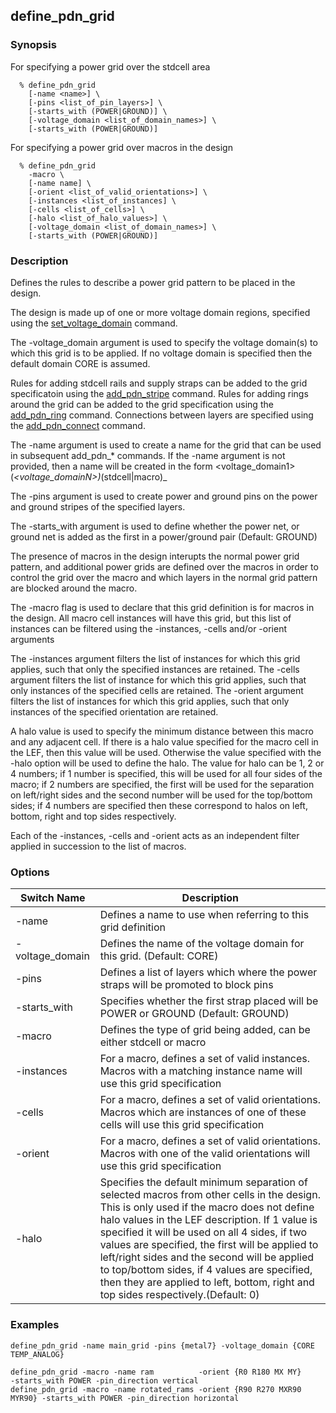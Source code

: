 ## define_pdn_grid

### Synopsis
For specifying a power grid over the stdcell area
```
  % define_pdn_grid
    [-name <name>] \
    [-pins <list_of_pin_layers>] \
    [-starts_with (POWER|GROUND)] \
    [-voltage_domain <list_of_domain_names>] \
    [-starts_with (POWER|GROUND)]
```
For specifying a power grid over macros in the design
```
  % define_pdn_grid
    -macro \
    [-name name] \
    [-orient <list_of_valid_orientations>] \
    [-instances <list_of_instances] \
    [-cells <list_of_cells>] \
    [-halo <list_of_halo_values>] \
    [-voltage_domain <list_of_domain_names>] \
    [-starts_with (POWER|GROUND)]    
```

### Description

Defines the rules to describe a power grid pattern to be placed in the design.

The design is made up of one or more voltage domain regions, specified using the [set_voltage_domain](set_voltage_domain.md) command. 

The -voltage_domain argument is used to specify the voltage domain(s) to which this grid is to be applied. If no voltage domain is specified then the default domain CORE is assumed.

Rules for adding stdcell rails and supply straps can be added to the grid specificatoin using the [add_pdn_stripe](add_pdn_stripe.md) command.
Rules for adding rings around the grid can be added to the grid specification using the [add_pdn_ring](add_pdn_ring.md) command.
Connections between layers are specified using the [add_pdn_connect](add_pdn_connect.md) command.

The -name argument is used to create a name for the grid that can be used in subsequent add_pdn_* commands. If the -name argument is not provided, then a name will be created in the form <voltage_domain1>(_<voltage_domainN>)_(stdcell|macro)_<idx>

The -pins argument is used to create power and ground pins on the power and ground stripes of the specified layers.

The -starts_with argument is used to define whether the power net, or ground net is added as the first in a power/ground pair (Default: GROUND)

The presence of macros in the design interupts the normal power grid pattern, and additional power grids are defined over the macros in order to control the grid over the macro and which layers in the normal grid pattern are blocked around the macro.

The -macro flag is used to declare that this grid definition is for macros in the design. All macro cell instances will have this grid, but this list of instances can be filtered using the -instances, -cells and/or -orient arguments

The -instances argument filters the list of instances for which this grid applies, such that only the specified instances are retained.
The -cells argument filters the list of instance for which this grid applies, such that only instances of the specified cells are retained.
The -orient argument filters the list of instances for which this grid applies, such that only instances of the specified orientation are retained.

A halo value is used to specify the minimum distance between this macro and any adjacent cell. If there is a halo value specified for the macro cell in the LEF, then this value will be used. Otherwise the value specified with the -halo option will be used to define the halo. The value for halo can be 1, 2 or 4 numbers; if 1 number is specified, this will be used for all four sides of the macro; if 2 numbers are specified, the first will be used for the separation on left/right sides and the second number will be used for the top/bottom sides; if 4 numbers are specified then these correspond to halos on left, bottom, right and top sides respectively.

Each of the -instances, -cells and -orient acts as an independent filter applied in succession to the list of macros.


### Options

| Switch Name | Description |
| ----- | ----- |
| -name | Defines a name to use when referring to this grid definition |
| -voltage_domain | Defines the name of the voltage domain for this grid. (Default: CORE) |
| -pins | Defines a list of layers which where the power straps will be promoted to block pins |
| -starts_with | Specifies whether the first strap placed will be POWER or GROUND (Default: GROUND) |
| -macro | Defines the type of grid being added, can be either stdcell or macro|
| -instances | For a macro, defines a set of valid instances. Macros with a matching instance name will use this grid specification |
| -cells | For a macro, defines a set of valid orientations. Macros which are instances of one of these cells will use this grid specification |
| -orient | For a macro, defines a set of valid orientations. Macros with one of the valid orientations will use this grid specification |
| -halo | Specifies the default minimum separation of selected macros from other cells in the design. This is only used if the macro does not define halo values in the LEF description. If 1 value is specified it will be used on all 4 sides, if two values are specified, the first will be applied to left/right sides and the second will be applied to top/bottom sides, if 4 values are specified, then they are applied to left, bottom, right and top sides respectively.(Default: 0) |


### Examples
```
define_pdn_grid -name main_grid -pins {metal7} -voltage_domain {CORE TEMP_ANALOG}

define_pdn_grid -macro -name ram          -orient {R0 R180 MX MY}        -starts_with POWER -pin_direction vertical
define_pdn_grid -macro -name rotated_rams -orient {R90 R270 MXR90 MYR90} -starts_with POWER -pin_direction horizontal

```

